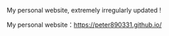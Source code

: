 My personal website, extremely irregularly updated !

My personal website：https://peter890331.github.io/
